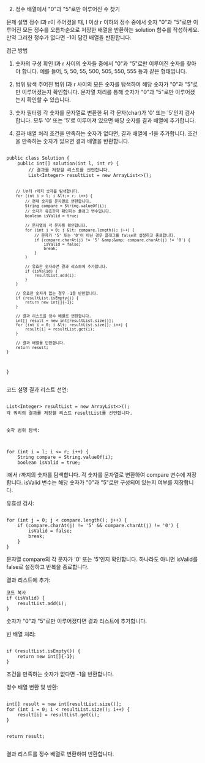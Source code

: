 <ol start="2">
<li>정수 배열에서 &quot;0&quot;과 &quot;5&quot;로만 이루어진 수 찾기</li>
</ol>
<p>문제 설명
정수 l과 r이 주어졌을 때, l 이상 r 이하의 정수 중에서 숫자 &quot;0&quot;과 &quot;5&quot;로만 이루어진 모든 정수를 오름차순으로 저장한 배열을 반환하는 solution 함수를 작성하세요. 만약 그러한 정수가 없다면 -1이 담긴 배열을 반환합니다.</p>
<p>접근 방법</p>
<ol>
<li>숫자의 구성 확인
l과 r 사이의 숫자들 중에서 &quot;0&quot;과 &quot;5&quot;로만 이루어진 숫자를 찾아야 합니다. 예를 들어, 5, 50, 55, 500, 505, 550, 555 등과 같은 형태입니다.</li>
</ol>
<ol start="2">
<li>범위 탐색
주어진 범위 l과 r 사이의 모든 숫자를 탐색하여 해당 숫자가 &quot;0&quot;과 &quot;5&quot;로만 이루어졌는지 확인합니다. 문자열 처리를 통해 숫자가 &quot;0&quot;과 &quot;5&quot;로만 이루어졌는지 확인할 수 있습니다.</li>
</ol>
<ol start="3">
<li><p>숫자 필터링
각 숫자를 문자열로 변환한 뒤 각 문자(char)가 '0' 또는 '5'인지 검사합니다. 모두 '0' 또는 '5'로 이루어져 있으면 해당 숫자를 결과 배열에 추가합니다.</p>
</li>
<li><p>결과 배열 처리
조건을 만족하는 숫자가 없다면, 결과 배열에 -1을 추가합니다. 조건을 만족하는 숫자가 있으면 결과 배열을 반환합니다.</p>
</li>
</ol>
<pre><code class="language-java">
public class Solution {
    public int[] solution(int l, int r) {
        // 결과를 저장할 리스트를 선언합니다.
        List&lt;Integer&gt; resultList = new ArrayList&lt;&gt;();

        // l부터 r까지 숫자를 탐색합니다.
        for (int i = l; i &lt;= r; i++) {
            // 현재 숫자를 문자열로 변환합니다.
            String compare = String.valueOf(i);
            // 숫자가 유효한지 확인하는 플래그 변수입니다.
            boolean isValid = true;

            // 문자열의 각 문자를 확인합니다.
            for (int j = 0; j &lt; compare.length(); j++) {
                // 문자가 '5' 또는 '0'이 아닌 경우 플래그를 false로 설정하고 종료합니다.
                if (compare.charAt(j) != '5' &amp;&amp; compare.charAt(j) != '0') {
                    isValid = false;
                    break;
                }
            }

            // 유효한 숫자라면 결과 리스트에 추가합니다.
            if (isValid) {
                resultList.add(i);
            }
        }

        // 유효한 숫자가 없는 경우 -1을 반환합니다.
        if (resultList.isEmpty()) {
            return new int[]{-1};
        }

        // 결과 리스트를 정수 배열로 변환합니다.
        int[] result = new int[resultList.size()];
        for (int i = 0; i &lt; resultList.size(); i++) {
            result[i] = resultList.get(i);
        }

        // 결과 배열을 반환합니다.
        return result;
    }
}</code></pre>
<p>코드 설명
결과 리스트 선언:</p>
<pre><code class="language-java">
List&lt;Integer&gt; resultList = new ArrayList&lt;&gt;();
각 쿼리의 결과를 저장할 리스트 resultList를 선언합니다.

숫자 범위 탐색:</code></pre>
<pre><code class="language-java">
for (int i = l; i &lt;= r; i++) {
    String compare = String.valueOf(i);
    boolean isValid = true;</code></pre>
<p>l에서 r까지의 숫자를 탐색합니다. 각 숫자를 문자열로 변환하여 compare 변수에 저장합니다. isValid 변수는 해당 숫자가 &quot;0&quot;과 &quot;5&quot;로만 구성되어 있는지 여부를 저장합니다.</p>
<p>유효성 검사:</p>
<pre><code class="language-java">
for (int j = 0; j &lt; compare.length(); j++) {
    if (compare.charAt(j) != '5' &amp;&amp; compare.charAt(j) != '0') {
        isValid = false;
        break;
    }
}</code></pre>
<p>문자열 compare의 각 문자가 '0' 또는 '5'인지 확인합니다. 하나라도 아니면 isValid를 false로 설정하고 반복을 종료합니다.</p>
<p>결과 리스트에 추가:</p>
<pre><code class="language-java">코드 복사
if (isValid) {
    resultList.add(i);
}</code></pre>
<p>숫자가 &quot;0&quot;과 &quot;5&quot;로만 이루어졌다면 결과 리스트에 추가합니다.</p>
<p>빈 배열 처리:</p>
<pre><code class="language-java">
if (resultList.isEmpty()) {
    return new int[]{-1};
}</code></pre>
<p>조건을 만족하는 숫자가 없다면 -1을 반환합니다.</p>
<p>정수 배열 변환 및 반환:</p>
<pre><code class="language-java">
int[] result = new int[resultList.size()];
for (int i = 0; i &lt; resultList.size(); i++) {
    result[i] = resultList.get(i);
}

return result;</code></pre>
<p>결과 리스트를 정수 배열로 변환하여 반환합니다.</p>